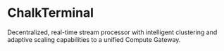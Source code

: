 # ChalkTerminal
Decentralized, real-time stream processor with intelligent clustering and adaptive scaling capabilities to a unified Compute Gateway.
